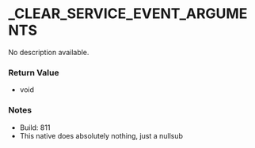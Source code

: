 # _CLEAR_SERVICE_EVENT_ARGUMENTS

No description available.

### Return Value
* void

### Notes
* Build: 811
* This native does absolutely nothing, just a nullsub

